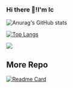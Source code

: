 ### Hi there 👋!I'm lc

![Anurag's GitHub stats](https://github-readme-stats.vercel.app/api?username=lc-cn&show_icons=true&count_private=true)

[![Top Langs](https://github-readme-stats.vercel.app/api/top-langs/?username=lc-cn&layout=compact)](https://github.com/lc-cn)

![](https://komarev.com/ghpvc/?username=lc-cn&color=blue)
## More Repo
[![Readme Card](https://github-readme-stats.vercel.app/api/pin/?username=lc-cn&repo=52bot)](https://github.com/lc-cn/52bot)
